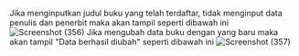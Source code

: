 Jika menginputkan judul buku yang telah terdaftar, tidak menginput data penulis dan penerbit maka akan tampil seperti dibawah ini
![Screenshot (356)](https://github.com/yunitanf/Pemweb2-Tugas9/assets/145980718/7c5fd40f-6b9b-46d9-9514-4b9e982caee0)
Jika mengubah data buku dengan yang baru maka akan tampil "Data berhasil diubah" seperti dibawah ini
![Screenshot (357)](https://github.com/yunitanf/Pemweb2-Tugas9/assets/145980718/138621cb-58bd-4d64-bead-0f9f151b4f4a)

